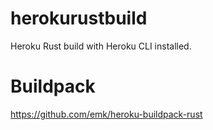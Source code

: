 # herokurustbuild

Heroku Rust build with Heroku CLI installed.

# Buildpack

https://github.com/emk/heroku-buildpack-rust
